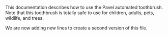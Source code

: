 This documentation describes how to use the Pavel automated toothbrush. Note that this toothbrush is totally safe to use for children, adults, pets, wildlife, and trees.

We are now adding new lines to create a second version of this file.
